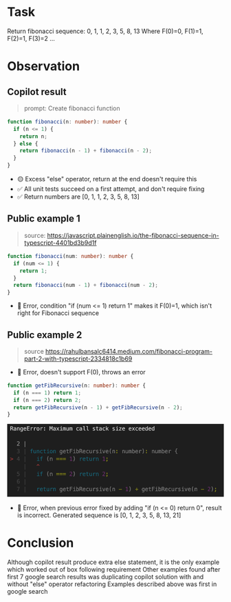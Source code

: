 # Task

Return fibonacci sequence: 0, 1, 1, 2, 3, 5, 8, 13
Where F(0)=0, F(1)=1, F(2)=1, F(3)=2 ...

# Observation

## Copilot result

> prompt: Create fibonacci function

```typescript
function fibonacci(n: number): number {
  if (n <= 1) {
    return n;
  } else {
    return fibonacci(n - 1) + fibonacci(n - 2);
  }
}
```

- 🟡 Excess "else" operator, return at the end doesn't require this
- ✅ All unit tests succeed on a first attempt, and don't require fixing
- ✅ Return numbers are [0, 1, 1, 2, 3, 5, 8, 13]

## Public example 1

> source: https://javascript.plainenglish.io/the-fibonacci-sequence-in-typescript-4401bd3b9d1f

```typescript
function fibonacci(num: number): number {
  if (num <= 1) {
    return 1;
  }
  return fibonacci(num - 1) + fibonacci(num - 2);
}
```

- 🔴 Error, condition "if (num <= 1) return 1" makes it F(0)=1, which isn't right for Fibonacci sequence

## Public example 2

> source https://rahulbansalc6414.medium.com/fibonacci-program-part-2-with-typescript-2334818c1b69

- 🔴 Error, doesn't support F(0), throws an error

```typescript
function getFibRecursive(n: number): number {
  if (n === 1) return 1;
  if (n === 2) return 2;
  return getFibRecursive(n - 1) + getFibRecursive(n - 2);
}
```

![Error](public-example-2-error.png "RangeError: Maximum call stack size exceeded")

- 🔴 Error, when previous error fixed by adding "if (n <= 0) return 0", result is incorrect. Generated sequence is [0, 1, 2, 3, 5, 8, 13, 21]

# Conclusion

Although copilot result produce extra else statement, it is the only example which worked out of box following requirement
Other examples found after first 7 google search results was duplicating copilot solution with and without "else" operator refactoring
Examples described above was first in google search
